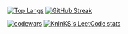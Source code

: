 
[![Top Langs](https://github-readme-stats.vercel.app/api/top-langs/?username=djonnybravo&layout=compact)](https://github.com/djonnybravo)
[![GitHub Streak](https://github-readme-streak-stats.herokuapp.com/?user=djonnybravo)](https://git.io/streak-stats)


[![codewars](https://www.codewars.com/users/djonnybravo/badges/micro)](https://www.codewars.com/users/djonnybravo) 
[![KnlnKS's LeetCode stats](https://leetcode-stats-six.vercel.app/api?djonnybravo=KnlnKS&theme=dark)](https://github.com/KnlnKS/leetcode-stats)

